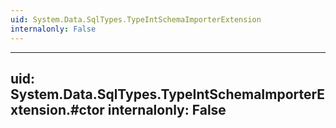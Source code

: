 ```yaml
---
uid: System.Data.SqlTypes.TypeIntSchemaImporterExtension
internalonly: False
---
```


---
uid: System.Data.SqlTypes.TypeIntSchemaImporterExtension.#ctor
internalonly: False
---
